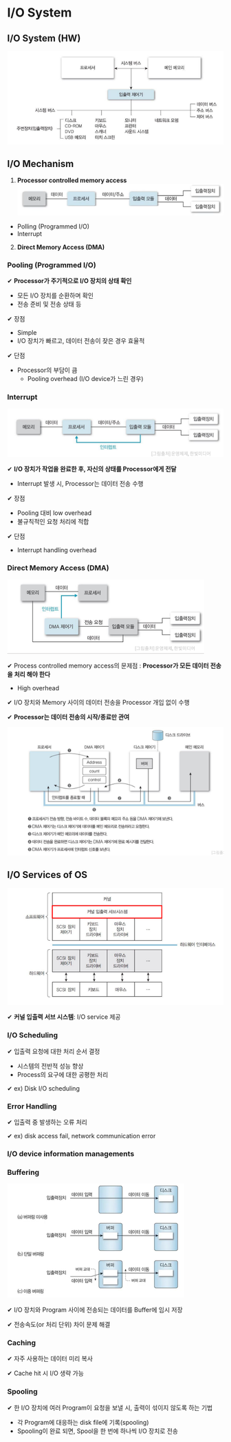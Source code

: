 # I/O System

## I/O System (HW) 

![](assets/12_1.md/2023-01-28-22-09-22.png)

## I/O Mechanism

1. **Processor controlled memory access**
   ![](assets/12_1.md/2023-01-28-22-11-00.png)
- Polling (Programmed I/O)
- Interrupt

2. **Direct Memory Access (DMA)**

### Pooling (Programmed I/O)

✔ **Processor가 주기적으로 I/O 장치의 상태 확인**
- 모든 I/O 장치를 순환하며 확인
- 전송 준비 및 전송 상태 등

✔ 장점
- Simple
- I/O 장치가 빠르고, 데이터 전송이 잦은 경우 효율적

✔ 단점
- Processor의 부담이 큼
  - Pooling overhead (I/O device가 느린 경우)

### Interrupt

![](assets/12_1.md/2023-01-28-22-14-24.png)

✔ **I/O 장치가 작업을 완료한 후, 자신의 상태를 Processor에게 전달**
- Interrupt 발생 시, Processor는 데이터 전송 수행

✔ 장점
- Pooling 대비 low overhead
- 불규칙적인 요청 처리에 적합

✔ 단점
- Interrupt handling overhead 

### Direct Memory Access (DMA)

![](assets/12_1.md/2023-01-28-22-15-22.png)

✔ Process controlled memory access의 문제점 : **Processor가 모든 데이터 전송을 처리 해야 한다**
- High overhead

✔ I/O 장치와 Memory 사이의 데이터 전송을 Processor 개입 없이 수행

✔ **Processor는 데이터 전송의 시작/종료만 관여**

![](assets/12_1.md/2023-01-28-22-16-49.png)

## I/O Services of OS

![](assets/12_1.md/2023-01-28-22-18-14.png)

✔ **커널 입출력 서브 시스템**: I/O service 제공

### I/O Scheduling

✔ 입출력 요청에 대한 처리 순서 결정
  - 시스템의 전반적 성능 향상
  - Process의 요구에 대한 공평한 처리

✔ ex) Disk I/O scheduling

### Error Handling

✔ 입출력 중 발생하는 오류 처리

✔ ex) disk access fail, network communication error

### I/O device information managements

### Buffering

![](assets/12_1.md/2023-01-28-22-20-36.png)

✔ I/O 장치와 Program 사이에 전송되는 데이터를 Buffer에 임시 저장

✔ 전송속도(or 처리 단위) 차이 문제 해결

### Caching

✔ 자주 사용하는 데이터 미리 복사

✔ Cache hit 시 I/O 생략 가능

### Spooling

✔ 한 I/O 장치에 여러 Program이 요청을 보낼 시, 출력이 섞이지 않도록 하는 기법
- 각 Program에 대응하는 disk file에 기록(spooling)
- Spooling이 완료 되면, Spool을 한 번에 하나씩 I/O 장치로 전송